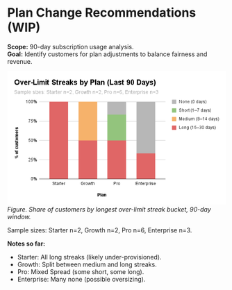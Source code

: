 # Plan Change Recommendations (WIP)

**Scope:** 90-day subscription usage analysis.  
**Goal:** Identify customers for plan adjustments to balance fairness and revenue.  

![Over-limit streaks by plan](assets/figures/fig_limit_streaks_by_plan.png)
*Figure. Share of customers by longest over-limit streak bucket, 90-day window.*  

Sample sizes: Starter n=2, Growth n=2, Pro n=6, Enterprise n=3.  

**Notes so far:**  
- Starter: All long streaks (likely under-provisioned).
- Growth: Split between medium and long streaks.  
- Pro: Mixed Spread (some short, some long).  
- Enterprise: Many none (possible oversizing).
